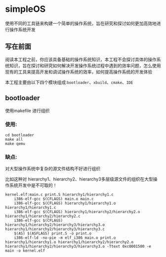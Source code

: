 # simpleOS
使用不同的工具链来构建一个简单的操作系统，旨在研究和探讨如何更加高效地进行操作系统开发

## 写在前面

阅读本工程之前，你应该具备基础的操作系统知识，本工程不会探讨具体的操作系统知识，旨在探讨和研究如何解决开发操作系统过程中遇到的效率问题，怎么使用现有的工具来提高开发和调试操作系统的效率，如何提高操作系统的开发体验

本工程主要由以下四个模块组成:`bootloader`、`xbuild`、`cmake`、`IDE`

## bootloader

使用makefile 进行组织

### 使用:
```
cd bootloader
make all
make qemu
```

### 缺点:

对大型操作系统中复杂的源文件结构不好进行组织

比如这种对 hierarchy1、hierarchy2、hierarchy3多层级源文件的组织在大型操作系统开发中是不可取的！

```
kernel.elf:main.c print.S hierarchy1/hierarchy1.c
	i386-elf-gcc $(CFLAGS) main.o main.c
	i386-elf-gcc $(CFLAGS) hierarchy1/hierarchy1.o hierarchy1/hierarchy1.c
	i386-elf-gcc $(CFLAGS) hierarchy1/hierarchy2/hierarchy2.o hierarchy1/hierarchy2/hierarchy2.c
	i386-elf-gcc $(CFLAGS) hierarchy1/hierarchy2/hierarchy3/hierarchy3.o hierarchy1/hierarchy2/hierarchy3/hierarchy3.c
	$(AS) $(ASFLAGS) print.S -o print.o
	i386-elf-ld -no-pie -m elf_i386 main.o print.o hierarchy1/hierarchy1.o hierarchy1/hierarchy2/hierarchy2.o hierarchy1/hierarchy2/hierarchy3/hierarchy3.o -Ttext 0xc0001500 -e main -o kernel.elf

```




